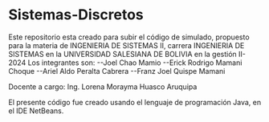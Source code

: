 # Sistemas-Discretos
Este repositorio esta creado para subir el código de simulado, propuesto para la materia de INGENIERIA DE SISTEMAS II, carrera INGENIERIA DE SISTEMAS en la UNIVERSIDAD SALESIANA DE BOLIVIA en la gestión II-2024
Los integrantes son:
--Joel Chao Mamio
--Erick Rodrigo Mamani Choque
--Ariel Aldo Peralta Cabrera
--Franz Joel Quispe Mamani

Docente a cargo: Ing. Lorena Morayma Huasco Aruquipa

El presente código fue creado usando el lenguaje de programación Java, en el IDE NetBeans.

